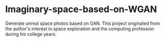# Imaginary-space-based-on-WGAN
Generate unreal space photos based on GAN. This project originated from the author's interest in space exploration and the computing profession during his college years. 
